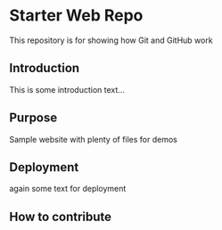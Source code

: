 # Starter Web Repo

This repository is for showing how Git and GitHub work

## Introduction

This is some introduction text...

## Purpose

Sample website with plenty of files for demos

## Deployment

again some text for deployment 

## How to contribute